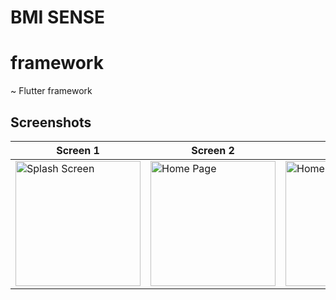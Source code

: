 
# BMI SENSE


# framework
~ Flutter framework

## Screenshots

  | Screen 1                                                   | Screen 2                                                | Screen 1                                                   |
| -------------------------------------------------------------- | ----------------------------------------------------------------------- | -------------------------------------------------------------------- |
| <img src="images/BMI1.jpg" width=200 alt="Splash Screen"> | <img src="images/BMI2.jpg" width=200 alt="Home Page"> | <img src="images/BMI1.jpg" width=200 alt="Home Page"> |

